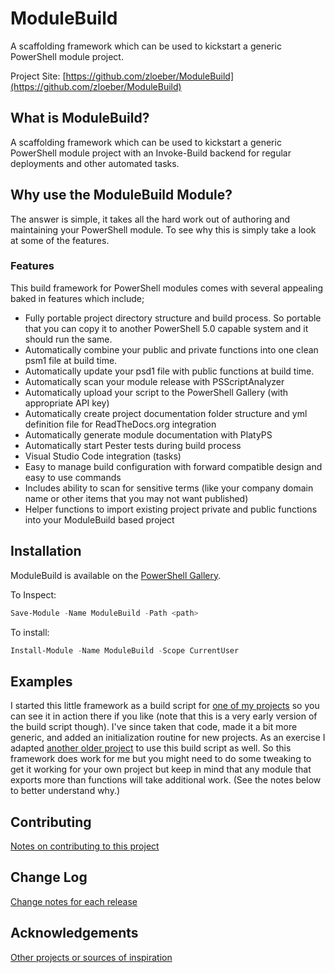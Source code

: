 # ModuleBuild
A scaffolding framework which can be used to kickstart a generic PowerShell module project.

Project Site: [https://github.com/zloeber/ModuleBuild](https://github.com/zloeber/ModuleBuild)

## What is ModuleBuild?
A scaffolding framework which can be used to kickstart a generic PowerShell module project with an Invoke-Build backend for regular deployments and other automated tasks.

## Why use the ModuleBuild Module?
The answer is simple, it takes all the hard work out of authoring and maintaining your PowerShell module. To see why this is simply take a look at some of the features.

### Features
This build framework for PowerShell modules comes with several appealing baked in features which include;

- Fully portable project directory structure and build process. So portable that you can copy it to another PowerShell 5.0 capable system and it should run the same.
- Automatically combine your public and private functions into one clean psm1 file at build time.
- Automatically update your psd1 file with public functions at build time.
- Automatically scan your module release with PSScriptAnalyzer
- Automatically upload your script to the PowerShell Gallery (with appropriate API key)
- Automatically create project documentation folder structure and yml definition file for ReadTheDocs.org integration
- Automatically generate module documentation with PlatyPS
- Automatically start Pester tests during build process
- Visual Studio Code integration (tasks)
- Easy to manage build configuration with forward compatible design and easy to use commands
- Includes ability to scan for sensitive terms (like your company domain name or other items that you may not want published)
- Helper functions to import existing project private and public functions into your ModuleBuild based project

## Installation
ModuleBuild is available on the [PowerShell Gallery](https://www.powershellgallery.com/packages/ModuleBuild/).

To Inspect:
```powershell
Save-Module -Name ModuleBuild -Path <path>
```
To install:
```powershell
Install-Module -Name ModuleBuild -Scope CurrentUser
```

## Examples
I started this little framework as a build script for [one of my projects](https://github.com/zloeber/FormatPowershellCode) so you can see it in action there if you like (note that this is a very early version of the build script though). I've since taken that code, made it a bit more generic, and added an initialization routine for new projects. As an exercise I adapted [another older project](https://github.com/zloeber/NLogModule) to use this build script as well. So this framework does work for me but you might need to do some tweaking to get it working for your own project but keep in mind that any module that exports more than functions will take additional work. (See the notes below to better understand why.)

## Contributing
[Notes on contributing to this project](Contributing.md)

## Change Log
[Change notes for each release](ChangeLog.md)

## Acknowledgements
[Other projects or sources of inspiration](Acknowledgements.md)


